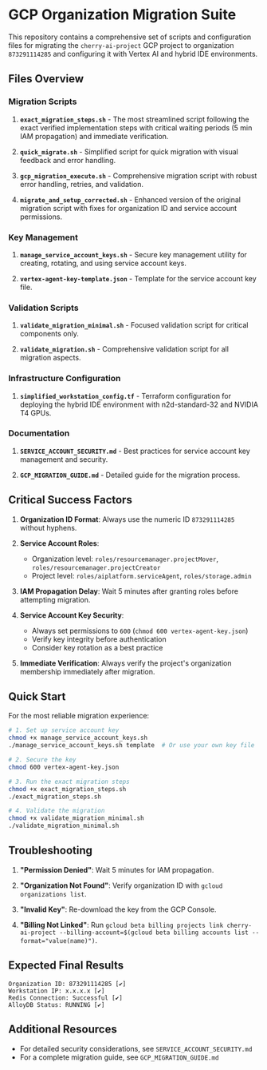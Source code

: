 # GCP Organization Migration Suite

This repository contains a comprehensive set of scripts and configuration files for migrating the `cherry-ai-project` GCP project to organization `873291114285` and configuring it with Vertex AI and hybrid IDE environments.

## Files Overview

### Migration Scripts

1. **`exact_migration_steps.sh`** - The most streamlined script following the exact verified implementation steps with critical waiting periods (5 min IAM propagation) and immediate verification.

2. **`quick_migrate.sh`** - Simplified script for quick migration with visual feedback and error handling.

3. **`gcp_migration_execute.sh`** - Comprehensive migration script with robust error handling, retries, and validation.

4. **`migrate_and_setup_corrected.sh`** - Enhanced version of the original migration script with fixes for organization ID and service account permissions.

### Key Management

1. **`manage_service_account_keys.sh`** - Secure key management utility for creating, rotating, and using service account keys.

2. **`vertex-agent-key-template.json`** - Template for the service account key file.

### Validation Scripts

1. **`validate_migration_minimal.sh`** - Focused validation script for critical components only.

2. **`validate_migration.sh`** - Comprehensive validation script for all migration aspects.

### Infrastructure Configuration

1. **`simplified_workstation_config.tf`** - Terraform configuration for deploying the hybrid IDE environment with n2d-standard-32 and NVIDIA T4 GPUs.

### Documentation

1. **`SERVICE_ACCOUNT_SECURITY.md`** - Best practices for service account key management and security.

2. **`GCP_MIGRATION_GUIDE.md`** - Detailed guide for the migration process.

## Critical Success Factors

1. **Organization ID Format**: Always use the numeric ID `873291114285` without hyphens.

2. **Service Account Roles**:
   - Organization level: `roles/resourcemanager.projectMover`, `roles/resourcemanager.projectCreator`
   - Project level: `roles/aiplatform.serviceAgent`, `roles/storage.admin`

3. **IAM Propagation Delay**: Wait 5 minutes after granting roles before attempting migration.

4. **Service Account Key Security**:
   - Always set permissions to `600` (`chmod 600 vertex-agent-key.json`)
   - Verify key integrity before authentication
   - Consider key rotation as a best practice

5. **Immediate Verification**: Always verify the project's organization membership immediately after migration.

## Quick Start

For the most reliable migration experience:

```bash
# 1. Set up service account key
chmod +x manage_service_account_keys.sh
./manage_service_account_keys.sh template  # Or use your own key file

# 2. Secure the key
chmod 600 vertex-agent-key.json

# 3. Run the exact migration steps
chmod +x exact_migration_steps.sh
./exact_migration_steps.sh

# 4. Validate the migration
chmod +x validate_migration_minimal.sh
./validate_migration_minimal.sh
```

## Troubleshooting

1. **"Permission Denied"**: Wait 5 minutes for IAM propagation.

2. **"Organization Not Found"**: Verify organization ID with `gcloud organizations list`.

3. **"Invalid Key"**: Re-download the key from the GCP Console.

4. **"Billing Not Linked"**: Run `gcloud beta billing projects link cherry-ai-project --billing-account=$(gcloud beta billing accounts list --format="value(name)")`.

## Expected Final Results

```
Organization ID: 873291114285 [✔️]
Workstation IP: x.x.x.x [✔️]
Redis Connection: Successful [✔️]
AlloyDB Status: RUNNING [✔️]
```

## Additional Resources

- For detailed security considerations, see `SERVICE_ACCOUNT_SECURITY.md`
- For a complete migration guide, see `GCP_MIGRATION_GUIDE.md`
